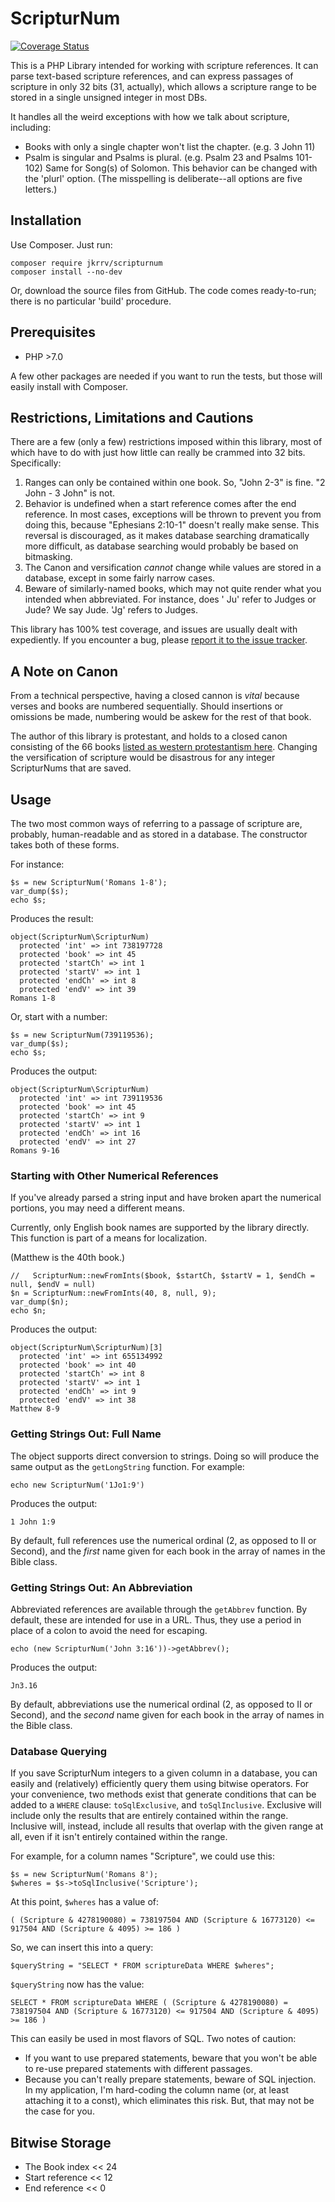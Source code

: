 ScripturNum
===========

[![Coverage Status](https://coveralls.io/repos/github/jkrrv/ScripturNum/badge.svg)](https://coveralls.io/github/jkrrv/ScripturNum)

This is a PHP Library intended for working with scripture references. It can parse text-based scripture references, and
can express passages of scripture in only 32 bits (31, actually), which allows a scripture range to be stored in a
single unsigned integer in most DBs.

It handles all the weird exceptions with how we talk about scripture, including:

- Books with only a single chapter won't list the chapter.  (e.g. 3 John 11)
- Psalm is singular and Psalms is plural. (e.g. Psalm 23 and Psalms 101-102)  Same for Song(s) of Solomon. This behavior
  can be changed with the 'plurl' option. (The misspelling is deliberate--all options are five letters.)

## Installation

Use Composer. Just run:

    composer require jkrrv/scripturnum
    composer install --no-dev

Or, download the source files from GitHub. The code comes ready-to-run; there is no particular 'build' procedure.

## Prerequisites

- PHP >7.0

A few other packages are needed if you want to run the tests, but those will easily install with Composer.

## Restrictions, Limitations and Cautions

There are a few (only a few) restrictions imposed within this library, most of which have to do with just how little can
really be crammed into 32 bits. Specifically:

1. Ranges can only be contained within one book. So, "John 2-3" is fine.  "2 John - 3 John" is not.
2. Behavior is undefined when a start reference comes after the end reference. In most cases, exceptions will be thrown
   to prevent you from doing this, because "Ephesians 2:10-1" doesn't really make sense. This reversal is discouraged,
   as it makes database searching dramatically more difficult, as database searching would probably be based on
   bitmasking.
3. The Canon and versification *cannot* change while values are stored in a database, except in some fairly narrow
   cases.
4. Beware of similarly-named books, which may not quite render what you intended when abbreviated. For instance, does '
   Ju' refer to Judges or Jude? We say Jude.  'Jg' refers to Judges.

This library has 100% test coverage, and issues are usually dealt with expediently. If you encounter a bug,
please [report it to the issue tracker](https://github.com/jkrrv/ScripturNum/issues).

## A Note on Canon

From a technical perspective, having a closed cannon is *vital* because verses and books are numbered sequentially.
Should insertions or omissions be made, numbering would be askew for the rest of that book.

The author of this library is protestant, and holds to a closed canon consisting of the 66
books [listed as western protestantism here](https://en.wikipedia.org/wiki/Biblical_canon#Western_Church). Changing the versification of scripture would be disastrous for any 
integer ScripturNums that are saved.

## Usage

The two most common ways of referring to a passage of scripture are, probably, human-readable and as stored in a
database. The constructor takes both of these forms.

For instance:

    $s = new ScripturNum('Romans 1-8');
    var_dump($s);
    echo $s;

Produces the result:

    object(ScripturNum\ScripturNum)
      protected 'int' => int 738197728
      protected 'book' => int 45
      protected 'startCh' => int 1
      protected 'startV' => int 1
      protected 'endCh' => int 8
      protected 'endV' => int 39
    Romans 1-8

Or, start with a number:

    $s = new ScripturNum(739119536);
    var_dump($s);
    echo $s;

Produces the output:

    object(ScripturNum\ScripturNum)
      protected 'int' => int 739119536
      protected 'book' => int 45
      protected 'startCh' => int 9
      protected 'startV' => int 1
      protected 'endCh' => int 16
      protected 'endV' => int 27
    Romans 9-16

### Starting with Other Numerical References

If you've already parsed a string input and have broken apart the numerical portions, you may need a different means.

Currently, only English book names are supported by the library directly. This function is part of a means for
localization.

(Matthew is the 40th book.)

    //   ScripturNum::newFromInts($book, $startCh, $startV = 1, $endCh = null, $endV = null)
    $n = ScripturNum::newFromInts(40, 8, null, 9);
    var_dump($n);
    echo $n;

Produces the output:

    object(ScripturNum\ScripturNum)[3]
      protected 'int' => int 655134992
      protected 'book' => int 40
      protected 'startCh' => int 8
      protected 'startV' => int 1
      protected 'endCh' => int 9
      protected 'endV' => int 38
    Matthew 8-9

### Getting Strings Out: Full Name

The object supports direct conversion to strings. Doing so will produce the same output as the `getLongString` function.
For example:

    echo new ScripturNum('1Jo1:9')

Produces the output:

    1 John 1:9

By default, full references use the numerical ordinal (2, as opposed to II or Second), and the *first* name given for
each book in the array of names in the Bible class.

### Getting Strings Out: An Abbreviation

Abbreviated references are available through the `getAbbrev` function. By default, these are intended for use in a URL.
Thus, they use a period in place of a colon to avoid the need for escaping.

	echo (new ScripturNum('John 3:16'))->getAbbrev();

Produces the output:

	Jn3.16

By default, abbreviations use the numerical ordinal (2, as opposed to II or Second), and the *second* name given for
each book in the array of names in the Bible class.

### Database Querying

If you save ScripturNum integers to a given column in a database, you can easily and (relatively) efficiently query them
using bitwise operators. For your convenience, two methods exist that generate conditions that can be added to a `WHERE`
clause: `toSqlExclusive`, and `toSqlInclusive`.  Exclusive will include only the results that are
entirely contained within the range.  Inclusive will, instead, include all results that overlap with the given range at all,
even if it isn't entirely contained within the range.

For example, for a column names "Scripture", we could use this:

    $s = new ScripturNum('Romans 8');
    $wheres = $s->toSqlInclusive('Scripture');

At this point, `$wheres` has a value of:

    ( (Scripture & 4278190080) = 738197504 AND (Scripture & 16773120) <= 917504 AND (Scripture & 4095) >= 186 )

So, we can insert this into a query:

    $queryString = "SELECT * FROM scriptureData WHERE $wheres";

`$queryString` now has the value:

    SELECT * FROM scriptureData WHERE ( (Scripture & 4278190080) = 738197504 AND (Scripture & 16773120) <= 917504 AND (Scripture & 4095) >= 186 )

This can easily be used in most flavors of SQL.  Two notes of caution:
- If you want to use prepared statements, beware that you won't be able to re-use prepared statements with different
    passages.
- Because you can't really prepare statements, beware of SQL injection.  In my application, I'm hard-coding the column
    name (or, at least attaching it to a const), which eliminates this risk.  But, that may not be the case for you. 

## Bitwise Storage

- The Book index << 24
- Start reference << 12
- End reference << 0